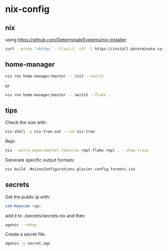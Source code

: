 # nix-config

## nix
using https://github.com/DeterminateSystems/nix-installer:
```bash
curl --proto '=https' --tlsv1.2 -sSf -L https://install.determinate.systems/nix | sh -s -- install
```

## home-manager
```bash
nix run home-manager/master -- init --switch
```
or
```bash
nix run home-manager/master -- switch --flake .
```


## tips
Check the size with: 
```bash
nix-shell -p nix-tree.out --run nix-tree
```

Repl:
```bash
nix --extra-experimental-features repl-flake repl . --show-trace
```

Generate specific output formats:
```bash
nix build .#nixosConfigurations.glacier.config.formats.iso
```

## secrets
Get the public ip with:
```bash
ssh-keyscan <ip>
```
add it to ./secrets/secrets.nix and then
```bash
agenix --rekey
```

Create a secret file:
```bash
agenix -e secret.age
```
